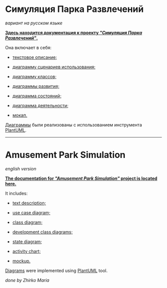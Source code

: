# Симуляция Парка Развлечений
_вариант на русском языке_

[**Здесь находится документация к проекту _"Симуляция Парка Развлечений"_.**](https://github.com/mzhirko/amusement-park/blob/main/description/description-ru.asciidoc)

Она включает в себя:

- [текстовое описание;](https://github.com/mzhirko/amusement-park/blob/main/description/description-ru.asciidoc)

- [диаграмму сценариев использования;](https://github.com/mzhirko/amusement-park/tree/main/description/diagrams/diagrams-ru/use-case)

- [диаграмму классов;](https://github.com/mzhirko/amusement-park/tree/main/description/diagrams/diagrams-ru/class)

- [диаграммы развития;](https://github.com/mzhirko/amusement-park/tree/main/description/diagrams/diagrams-ru/development-class)

- [диаграмма состояний;](https://github.com/mzhirko/amusement-park/tree/main/description/diagrams/diagrams-ru/state)

- [диаграмма деятельности;](https://github.com/mzhirko/amusement-park/tree/main/description/diagrams/diagrams-ru/activity)

- [мокап.](https://github.com/mzhirko/amusement-park/blob/main/description/description-ru.asciidoc)

[Диаграммы](https://github.com/mzhirko/amusement-park/tree/main/description/diagrams) были реализованы с использованием инструмента [PlantUML](https://plantuml.com/).

--------------------------
# Amusement Park Simulation
_english version_

[**The documentation for _"Amusement Park Simulation"_ project is located here.**](https://github.com/mzhirko/amusement-park/blob/main/description/description-en.asciidoc)

It includes:

- [text description;](https://github.com/mzhirko/amusement-park/blob/main/description/description-en.asciidoc)

- [use case diagram;](https://github.com/mzhirko/amusement-park/tree/main/description/diagrams/diagrams-en/use-case)

- [class diagram;](https://github.com/mzhirko/amusement-park/tree/main/description/diagrams/diagrams-en/class)

- [development class diagrams;](https://github.com/mzhirko/amusement-park/tree/main/description/diagrams/diagrams-en/development-class)

- [state diagram;](https://github.com/mzhirko/amusement-park/tree/main/description/diagrams/diagrams-en/state)

- [activity chart;](https://github.com/mzhirko/amusement-park/tree/main/description/diagrams/diagrams-en/activity)

- [mockup.](https://github.com/mzhirko/amusement-park/blob/main/description/description-en.asciidoc)

[Diagrams](https://github.com/mzhirko/amusement-park/tree/main/description/diagrams) were implemented using [PlantUML](https://plantuml.com/) tool.

_done by Zhirko Maria_
